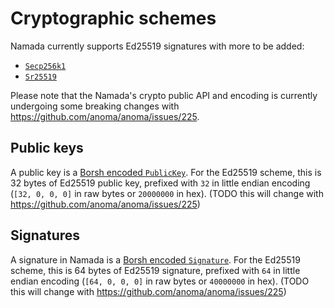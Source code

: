 # Cryptographic schemes

Namada currently supports Ed25519 signatures with more to be added:

- [`Secp256k1`](https://github.com/anoma/anoma/issues/162)
- [`Sr25519`](https://github.com/anoma/anoma/issues/646)

Please note that the Namada's crypto public API and encoding is currently undergoing some breaking changes with <https://github.com/anoma/anoma/issues/225>.

## Public keys

A public key is a [Borsh encoded `PublicKey`](encoding.md#publickey). For the Ed25519 scheme, this is 32 bytes of Ed25519 public key, prefixed with `32` in little endian encoding (`[32, 0, 0, 0]` in raw bytes or `20000000` in hex). (TODO this will change with <https://github.com/anoma/anoma/issues/225>)

## Signatures

A signature in Namada is a [Borsh encoded `Signature`](encoding.md#signature). For the Ed25519 scheme, this is 64 bytes of Ed25519 signature, prefixed with `64` in little endian encoding (`[64, 0, 0, 0]` in raw bytes or `40000000` in hex). (TODO this will change with <https://github.com/anoma/anoma/issues/225>)
